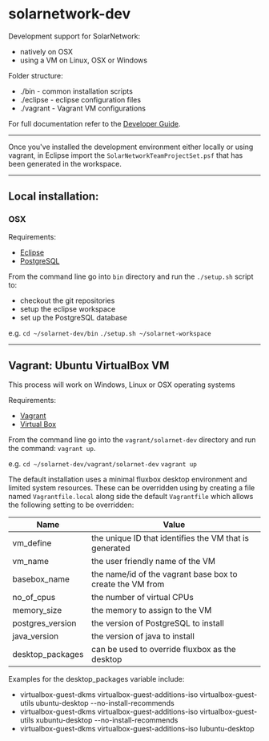 # solarnetwork-dev
Development support for SolarNetwork:
* natively on OSX
* using a VM on Linux, OSX or Windows

Folder structure:
- ./bin - common installation scripts
- ./eclipse - eclipse configuration files
- ./vagrant - Vagrant VM configurations

For full documentation refer to the [Developer Guide]( https://github.com/SolarNetwork/solarnetwork/wiki/Developer-Guide).
___

Once you've installed the development environment either locally or using vagrant, in Eclipse import the `SolarNetworkTeamProjectSet.psf` that has been generated in the workspace.

___

## Local installation:

### OSX

Requirements:
* [Eclipse](http://www.eclipse.org/downloads/)
* [PostgreSQL](https://www.postgresql.org/download/macosx/)

From the command line go into `bin` directory and run the `./setup.sh` script to:
* checkout the git repositories
* setup the eclipse workspace
* set up the PostgreSQL database

e.g.
`cd ~/solarnet-dev/bin`
`./setup.sh ~/solarnet-workspace`

___

## Vagrant: Ubuntu VirtualBox VM
This process will work on Windows, Linux or OSX operating systems

Requirements:
* [Vagrant](https://www.vagrantup.com/downloads.html)
* [Virtual Box](https://www.virtualbox.org/wiki/Downloads)

From the command line go into the `vagrant/solarnet-dev` directory and run the command: `vagrant up`.


e.g.
`cd ~/solarnet-dev/vagrant/solarnet-dev`
`vagrant up`

The default installation uses a minimal fluxbox desktop environment and limited system resources. These can be overridden using by creating a file named `Vagrantfile.local` along side the default `Vagrantfile` which allows the following setting to be overridden:

| Name | Value |
|------|-------|
|vm_define|the unique ID that identifies the VM that is generated|
|vm_name|the user friendly name of the VM|
|basebox_name|the name/id of the vagrant base box to create the VM from|
|no_of_cpus|the number of virtual CPUs|
|memory_size|the memory to assign to the VM|
|postgres_version|the version of PostgreSQL to install|
|java_version|the version of java to install|
|desktop_packages|can be used to override fluxbox as the desktop|

Examples for the desktop_packages variable include:
* virtualbox-guest-dkms virtualbox-guest-additions-iso virtualbox-guest-utils ubuntu-desktop --no-install-recommends
* virtualbox-guest-dkms virtualbox-guest-additions-iso virtualbox-guest-utils xubuntu-desktop --no-install-recommends
* virtualbox-guest-dkms virtualbox-guest-additions-iso lubuntu-desktop
